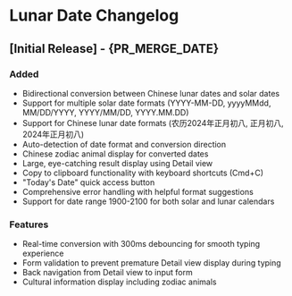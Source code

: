 # Lunar Date Changelog

## [Initial Release] - {PR_MERGE_DATE}

### Added

- Bidirectional conversion between Chinese lunar dates and solar dates
- Support for multiple solar date formats (YYYY-MM-DD, yyyyMMdd, MM/DD/YYYY, YYYY/MM/DD, YYYY.MM.DD)
- Support for Chinese lunar date formats (农历2024年正月初八, 正月初八, 2024年正月初八)
- Auto-detection of date format and conversion direction
- Chinese zodiac animal display for converted dates
- Large, eye-catching result display using Detail view
- Copy to clipboard functionality with keyboard shortcuts (Cmd+C)
- "Today's Date" quick access button
- Comprehensive error handling with helpful format suggestions
- Support for date range 1900-2100 for both solar and lunar calendars

### Features

- Real-time conversion with 300ms debouncing for smooth typing experience
- Form validation to prevent premature Detail view display during typing
- Back navigation from Detail view to input form
- Cultural information display including zodiac animals